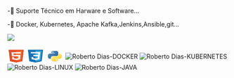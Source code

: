 -🔭 Suporte Técnico em Harware e Software...

-🌱 Docker, Kubernetes, Apache Kafka,Jenkins,Ansible,git...

<div>
  <img height="180em" src="https://github-readme-stats.vercel.app/api?username=tchevy&show_icons=true&theme=vue-dark@include_all_commits=true&count_private=true"/>
</div>

<div style="display: inline_block"><br>

  <img align="center" alt="Roberto Dias-HTML" height="30" width="40" src="https://raw.githubusercontent.com/devicons/devicon/master/icons/html5/html5-original.svg">
  <img align="center" alt="Roberto Dias-CSS" height="30" width="40" src="https://raw.githubusercontent.com/devicons/devicon/master/icons/css3/css3-original.svg">
  <img align="center" alt="Roberto Dias-PYTHON" height="30" width="40" src="https://raw.githubusercontent.com/devicons/devicon/master/icons/python/python-original.svg">
  <img align="center" alt="Roberto Dias-DOCKER" height="30" whidth="40" src="https://cdn.jsdelivr.net/gh/devicons/devicon/icons/docker/docker-original-wordmark.svg" />
  <img align="center" alt="Roberto Dias-KUBERNETES" height="30" whidth="40" src="https://cdn.jsdelivr.net/gh/devicons/devicon/icons/kubernetes/kubernetes-plain.svg" />
  <img align="center" alt="Roberto Dias-LINUX" height="30" whidth="40" src="https://cdn.jsdelivr.net/gh/devicons/devicon/icons/linux/linux-original.svg" />
  <img align="center" alt="Roberto Dias-JAVA" height="30" whidth="40" src="https://cdn.jsdelivr.net/gh/devicons/devicon/icons/java/java-original.svg" />
   
</div>
